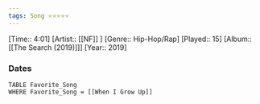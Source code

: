 ```yaml
---
tags: Song ⭐⭐⭐⭐⭐ 
---
```

[Time:: 4:01]
[Artist:: [[NF]] ]
[Genre:: Hip-Hop/Rap]
[Played:: 15]
[Album:: [[The Search (2019)]]]
[Year:: 2019]
### Dates
````dataview
TABLE Favorite_Song
WHERE Favorite_Song = [[When I Grow Up]]
````